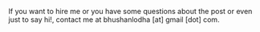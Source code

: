 If you want to hire me or you have some questions about the post or even just to say hi!, contact me at bhushanlodha [at] gmail [dot] com.
